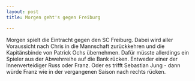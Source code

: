 ```yaml
---
layout: post
title: Morgen geht's gegen Freiburg

---
```


Morgen spielt die Eintracht gegen den SC Freiburg. Dabei wird aller Voraussicht nach Chris in die Mannschaft zurückkehren und die Kapitänsbinde von Patrick Ochs übernehmen. Dafür müsste allerdings ein Spieler aus der Abwehrreihe auf die Bank rücken. Entweder einer der Innenverteidiger Russ oder Franz. Oder es trifft Sebastian Jung - dann würde Franz wie in der vergangenen Saison nach rechts rücken. 


